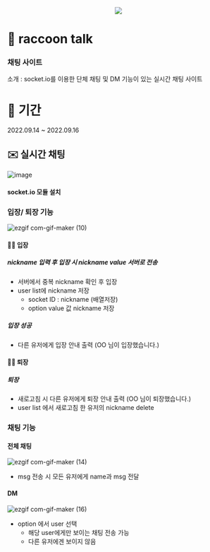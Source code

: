 <p align=center><img src=https://user-images.githubusercontent.com/97138102/206835586-f3a28009-c9a1-47c5-8cd7-1331c935e60b.png>


# 🦝 raccoon talk

### 채팅 사이트
  소개 : socket.io를 이용한 단체 채팅 및 DM 기능이 있는 실시간 채팅 사이트

# 📅 기간
2022.09.14 ~ 2022.09.16

## ✉️ 실시간 채팅
![image](https://user-images.githubusercontent.com/97138102/206835956-0cca6996-db58-49d5-b856-e924d4bfae5d.png)
#### socket.io 모듈 설치

### 입장/ 퇴장 기능
![ezgif com-gif-maker (10)](https://user-images.githubusercontent.com/97138102/206836005-2b613955-06d7-4f48-bf3e-d502def3e7cb.gif)

#### 🙋‍♀️ 입장

##### nickname 입력 후 입장 시 nickname value 서버로 전송
  - 서버에서 중복 nickname 확인 후 입장
  - user list에 nickname 저장
    - socket ID : nickname (배열저장)
    - option value 값 nickname 저장
  
##### 입장 성공
  - 다른 유저에게 입장 안내 출력 (OO 님이 입장했습니다.)

#### 🙇‍♀️ 퇴장

##### 퇴장 
  - 새로고침 시 다른 유저에게 퇴장 안내 출력 (OO 님이 퇴장했습니다.)
  - user list 에서 새로고침 한 유저의 nickname delete
  
  
### 채팅 기능

#### 전체 채팅

![ezgif com-gif-maker (14)](https://user-images.githubusercontent.com/97138102/206838405-b74da06d-4e99-4abc-a3f2-accb7c3336a3.gif)

  - msg 전송 시 모든 유저에게 name과 msg 전달
   
#### DM

![ezgif com-gif-maker (16)](https://user-images.githubusercontent.com/97138102/206838379-8788f5ed-d3cc-465f-b9d8-bad4392a054f.gif)

  - option 에서 user 선택
    - 해당 user에게만 보이는 채팅 전송 가능
    - 다른 유저에겐 보이지 않음


  

